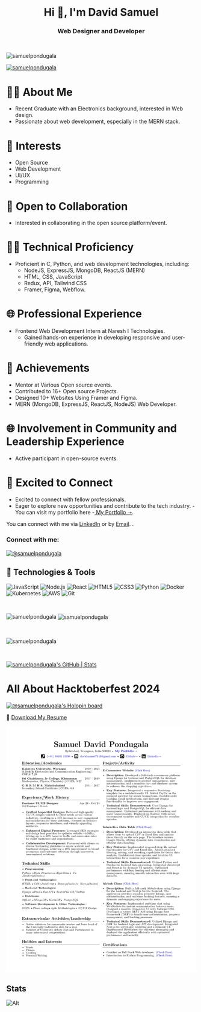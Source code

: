 <h1 align="center">Hi 👋, I'm David Samuel</h1>
<h3 align="center"> Web Designer and Developer </h3>

<br>

<p align="left"> <img src="https://komarev.com/ghpvc/?username=samuelpondugala2&label=Profile%20views&color=0e75b6&style=flat" alt="samuelpondugala" /> </p>
<p align="left"> <a href="https://github.com/ryo-ma/github-profile-trophy"><img src="https://github-profile-trophy.vercel.app/?username=samuelpondugala" alt="samuelpondugala" /></a> </p>

# 👩‍💻 About Me
- Recent Graduate with an Electronics background, interested in Web design.
- Passionate about web development, especially in the MERN stack.

# 👀 Interests
- Open Source
- Web Development
- UI/UX
- Programming

# 💞️ Open to Collaboration
- Interested in collaborating in the open source platform/event.

# 👩‍💻 Technical Proficiency
- Proficient in  C, Python, and web development technologies, including:
  - NodeJS, ExpressJS, MongoDB, ReactJS (MERN)
  - HTML, CSS, JavaScript
  - Redux, API, Tailwind CSS
  - Framer, Figma, Webflow.

# 🌐 Professional Experience
- Frontend Web Development Intern at Naresh I Technologies.
  - Gained hands-on experience in developing responsive and user-friendly web applications.

# 🚀 Achievements
- Mentor at Various Open source events.
- Contributed to 16+ Open source Projects.
- Designed 10+ Websites Using Framer and Figma.
- MERN (MongoDB, ExpressJS, ReactJS, NodeJS) Web Developer.

# 🌐 Involvement in Community and Leadership Experience
- Active participant in open-source events.

# 🤝 Excited to Connect
- Excited to connect with fellow professionals.
- Eager to explore new opportunities and contribute to the tech industry.
-You can visit my portfolio here -<a href="https://lucky-types-734957.framer.app/" target="_blank" rel="noopener noreferrer">
My Portfolio ➝</a>.

You can connect with me via <a href="https://www.linkedin.com/in/samuelpondugala/" target="_blank" rel="noopener noreferrer">LinkedIn</a> or by <a href="mailto:davidsamuel7143@gmail.com" target="_blank" rel="noopener noreferrer">Email</a>.
.



<h3 align="left">Connect with me:</h3>
<p align="left">  
<a href="https://www.linkedin.com/in/samuelpondugala/" target="blank"><img align="center" src="https://raw.githubusercontent.com/rahuldkjain/github-profile-readme-generator/master/src/images/icons/Social/linked-in-alt.svg" alt="@samuelpondugala" height="30" width="40" /></a>
</p>

## 🔧 Technologies & Tools

![JavaScript](https://img.shields.io/badge/-JavaScript-black?style=flat-square&logo=javascript)
![Node.js](https://img.shields.io/badge/-Node.js-black?style=flat-square&logo=node.js)
![React](https://img.shields.io/badge/-React-black?style=flat-square&logo=react)
![HTML5](https://img.shields.io/badge/-HTML5-black?style=flat-square&logo=html5)
![CSS3](https://img.shields.io/badge/-CSS3-black?style=flat-square&logo=css3)
![Python](https://img.shields.io/badge/-Python-black?style=flat-square&logo=python)
![Docker](https://img.shields.io/badge/-Docker-black?style=flat-square&logo=docker)
![Kubernetes](https://img.shields.io/badge/-Kubernetes-black?style=flat-square&logo=kubernetes)
![AWS](https://img.shields.io/badge/-AWS-black?style=flat-square&logo=amazon-aws)
![Git](https://img.shields.io/badge/-Git-black?style=flat-square&logo=git)

<br>

<p><img align="left" src="https://github-readme-stats.vercel.app/api/top-langs?username=samuelpondugala&show_icons=true&locale=en&layout=compact" alt="samuelpondugala" /></p>
<p>&nbsp;<img align="center" src="https://github-readme-stats.vercel.app/api?username=samuelpondugala&show_icons=true&locale=en" alt="samuelpondugala" /></p>
<br>
<p><img align="center" src="https://github-readme-streak-stats.herokuapp.com/?user=samuelpondugala&" alt="samuelpondugala" /></p>

<br>

[![samuelpondugala's GitHub | Stats](https://stats.quira.sh/samuelpondugala/github?theme=light)](https://quira.sh?utm_source=widgets&utm_campaign=samuelpondugala)

<h1>All About Hacktoberfest 2024 </h1>

[![@samuelpondugala's Holopin board](https://holopin.me/samuelpondugala)](https://holopin.io/@samuelpondugala)


📄 [Download My Resume](https://raw.githubusercontent.com/samuelpondugala/samuelpondugala/main/MyResume.pdf)


[![Resume Preview](https://github.com/samuelpondugala/samuelpondugala/blob/main/MyResume%20(1)_page-0001.jpg)](https://github.com/samuelpondugala/samuelpondugala/blob/main/MyResume.pdf)



## Stats
![Alt](https://repobeats.axiom.co/api/embed/70640a78b1dd27cb68fca7429598a75411ffb5cc.svg "Repobeats analytics image")

#

